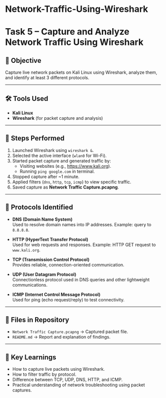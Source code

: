 # Network-Traffic-Using-Wireshark

# Task 5 – Capture and Analyze Network Traffic Using Wireshark

## 📌 Objective
Capture live network packets on Kali Linux using Wireshark, analyze them, and identify at least 3 different protocols.

---

## 🛠 Tools Used
- **Kali Linux**
- **Wireshark** (for packet capture and analysis)

---

## 🚀 Steps Performed
1. Launched Wireshark using `wireshark &`.
2. Selected the active interface (`wlan0` for Wi-Fi).
3. Started packet capture and generated traffic by:
   - Visiting websites (e.g., https://www.kali.org).
   - Running `ping google.com` in terminal.
4. Stopped capture after ~1 minute.
5. Applied filters (`dns`, `http`, `tcp`, `icmp`) to view specific traffic.
6. Saved capture as **Network Traffic Capture.pcapng**.

---

## 🔎 Protocols Identified
- **DNS (Domain Name System)**  
  Used to resolve domain names into IP addresses. Example: query to `8.8.8.8`.

- **HTTP (HyperText Transfer Protocol)**  
  Used for web requests and responses. Example: HTTP GET request to `www.kali.org`.

- **TCP (Transmission Control Protocol)**  
  Provides reliable, connection-oriented communication.

- **UDP (User Datagram Protocol)**  
  Connectionless protocol used in DNS queries and other lightweight communications.

- **ICMP (Internet Control Message Protocol)**  
  Used for ping (echo request/reply) to test connectivity.

---

## 📂 Files in Repository
- `Network Traffic Capture.pcapng` → Captured packet file.
- `README.md` → Report and explanation of findings.

---

## 📖 Key Learnings
- How to capture live packets using Wireshark.
- How to filter traffic by protocol.
- Difference between TCP, UDP, DNS, HTTP, and ICMP.
- Practical understanding of network troubleshooting using packet captures.
